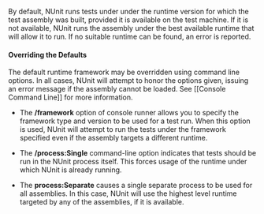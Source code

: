 By default, NUnit runs tests under under the runtime version for which the test 
assembly was built, provided it is available on the test machine. If it is not available,
NUnit runs the assembly under the best available runtime that will allow it to run. If
no suitable runtime can be found, an error is reported.

#### Overriding the Defaults

The default runtime framework may be overridden using command line options.
In all cases, NUnit will attempt to honor the options given, issuing an
error message if the assembly cannot be loaded.
See [[Console Command Line]] for more information.

 * The <b>/framework</b> option of console runner allows you to specify
   the framework type and version to be used for a test run. When this option
   is used, NUnit will attempt to run the tests under the framework specified
   even if the assembly targets a different runtime.

 * The <b>/process:Single</b> command-line option indicates that tests should
   be run in the NUnit process itself. This forces usage of the runtime under which
   NUnit is already running.
  
 * The <b>process:Separate</b> causes a single separate process to be used
   for all assemblies. In this case, NUnit will use the highest level runtime targeted
   by any of the assemblies, if it is available.

